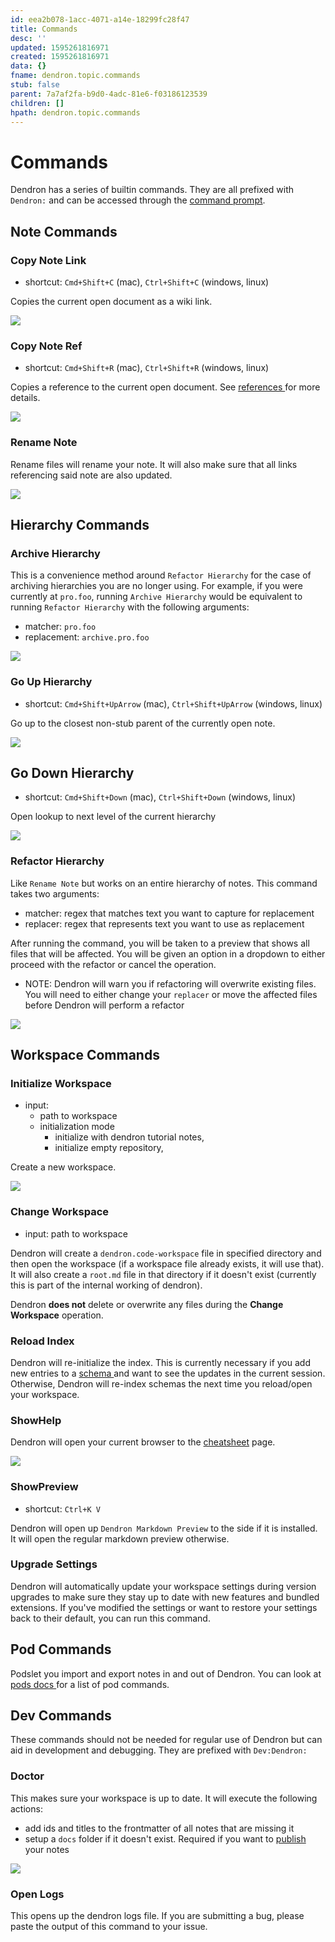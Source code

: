 ```yaml
---
id: eea2b078-1acc-4071-a14e-18299fc28f47
title: Commands
desc: ''
updated: 1595261816971
created: 1595261816971
data: {}
fname: dendron.topic.commands
stub: false
parent: 7a7af2fa-b9d0-4adc-81e6-f03186123539
children: []
hpath: dendron.topic.commands
---
```

# Commands

Dendron has a series of builtin commands. They are all prefixed with `Dendron:` and can be accessed through the [command prompt](https://www.dendron.so/notes/c6fd6bc4-7f75-4cbb-8f34-f7b99bfe2d50.html#command-bar).

## Note Commands

### Copy Note Link

- shortcut: `Cmd+Shift+C` (mac), `Ctrl+Shift+C` (windows, linux)

Copies the current open document as a wiki link.

![](https://foundation-prod-assetspublic53c57cce-8cpvgjldwysl.s3-us-west-2.amazonaws.com/assets/images/command.copy-link.gif)

### Copy Note Ref

- shortcut: `Cmd+Shift+R` (mac), `Ctrl+Shift+R` (windows, linux)

Copies a reference to the current open document. See [references ](f1af56bb-db27-47ae-8406-61a98de6c78c) for more details.

![](https://foundation-prod-assetspublic53c57cce-8cpvgjldwysl.s3-us-west-2.amazonaws.com/assets/images/ref-note.gif)

### Rename Note

Rename files will rename your note. It will also make sure that all links referencing said note are also updated. 

![](https://foundation-prod-assetspublic53c57cce-8cpvgjldwysl.s3-us-west-2.amazonaws.com/assets/images/command-rename.gif)

## Hierarchy Commands

### Archive Hierarchy

This is a convenience method around `Refactor Hierarchy` for the case of archiving hierarchies you are no longer using. For example, if you were currently at `pro.foo`, running `Archive Hierarchy` would be equivalent to running `Refactor Hierarchy` with the following arguments:

- matcher: `pro.foo`
- replacement:  `archive.pro.foo`

<a href="https://www.loom.com/share/9698d5a4451b49d8b107f3ff67d97877">  <img style="" src="https://cdn.loom.com/sessions/thumbnails/9698d5a4451b49d8b107f3ff67d97877-with-play.gif"> </a>

### Go Up Hierarchy

- shortcut: `Cmd+Shift+UpArrow` (mac), `Ctrl+Shift+UpArrow` (windows, linux)

Go up to the closest non-stub parent of the currently open note. 

![](https://foundation-prod-assetspublic53c57cce-8cpvgjldwysl.s3-us-west-2.amazonaws.com/assets/images/hierarchy.go-up.gif)

## Go Down Hierarchy

- shortcut: `Cmd+Shift+Down` (mac), `Ctrl+Shift+Down` (windows, linux)

Open lookup to next level of the current hierarchy

![](https://foundation-prod-assetspublic53c57cce-8cpvgjldwysl.s3-us-west-2.amazonaws.com/assets/images/hierarchy.go-down.gif)

### Refactor Hierarchy

Like `Rename Note` but works on an entire hierarchy of notes. This command takes two arguments: 

- matcher: regex that matches text you want to capture for replacement
- replacer: regex that represents text you want to use as replacement

After running the command, you will be taken to a preview that shows all files that will be affected. You will be given an option in a dropdown to either proceed with the refactor or cancel the operation. 

- NOTE: Dendron will warn you if refactoring will overwrite existing files. You will need to either change your `replacer` or move the affected files before Dendron will perform a refactor

<a href="https://www.loom.com/share/11d90a86fd1348a5a504406b52d79f85"> <img style="" src="https://cdn.loom.com/sessions/thumbnails/11d90a86fd1348a5a504406b52d79f85-with-play.gif"> </a>

## Workspace Commands

### Initialize Workspace

- input: 
  - path to workspace
  - initialization mode
    - initialize with dendron tutorial notes,
    - initialize empty repository,

Create a new workspace. 

![](https://foundation-prod-assetspublic53c57cce-8cpvgjldwysl.s3-us-west-2.amazonaws.com/assets/images/workspace-init.gif)

### Change Workspace

- input: path to workspace

Dendron will create a `dendron.code-workspace` file in specified directory and then open the workspace (if a workspace file already exists, it will use that). It will also create a `root.md` file in that directory if it doesn't exist (currently this is part of the internal working of dendron).

Dendron **does not** delete or overwrite any files during the **Change Workspace** operation.

### Reload Index

Dendron will re-initialize the index. This is currently necessary if you add new entries to a [schema ](c5e5adde-5459-409b-b34d-a0d75cbb1052) and want to see the updates in the current session. Otherwise, Dendron will re-index schemas the next time you reload/open your workspace.

### ShowHelp

Dendron will open your current browser to the [cheatsheet](f9540bb6-7a5a-46db-ae7c-e1a606f28c73) page. 

![](https://foundation-prod-assetspublic53c57cce-8cpvgjldwysl.s3-us-west-2.amazonaws.com/assets/images/workbench.help.gif)

### ShowPreview

- shortcut: `Ctrl+K V`

Dendron will open up `Dendron Markdown Preview` to the side if it is installed. It will open the regular markdown preview otherwise. 

### Upgrade Settings

Dendron will automatically update your workspace settings during version upgrades to make sure they stay up to date with new features and bundled extensions. If you've modified the settings or want to restore your settings back to their default, you can run this command.

## Pod Commands

Podslet you import and export notes in and out of Dendron. You can look at [pods docs ](66727a39-d0a7-449b-a10d-f6c438185d7f) for a list of pod commands.

## Dev Commands

These commands should not be needed for regular use of Dendron but can aid in development and debugging. They are prefixed with `Dev:Dendron:`

### Doctor

This makes sure your workspace is up to date. It will execute the following actions:

- add ids and titles to the frontmatter of all notes that are missing it
- setup a `docs` folder if it doesn't exist. Required if you want to [publish ](73d395c9-5041-4d0d-9db7-080d9586136e) your notes

<a href="https://www.loom.com/share/bd045f708f8e474193de8e3de0dc820f"> <img style="" src="https://cdn.loom.com/sessions/thumbnails/bd045f708f8e474193de8e3de0dc820f-with-play.gif"> </a>

### Open Logs

This opens up the dendron logs file. If you are submitting a bug, please paste the output of this command to your issue.
